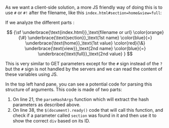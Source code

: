 As we want a client-side solution, a more JS friendly way of doing this is to use `#` or `#!` after the filename, like this `index.html#section=home&view=full`:

If we analyze the different parts :

$$
{\sf
\underbrace{\text{index.html}}_\text{filename or url}
\color{orange}{\#}
\underbrace{\text{section}}_\text{1st name}
\color{blue}{=} 
\underbrace{\text{home}}_\text{1st value}
\color{red}{\&} 
\underbrace{\text{view}}_\text{2nd name}
\color{blue}{=} 
\underbrace{\text{full}}_\text{2nd value}
}
$$

This is very similar to GET parameters except for the `#` sign instead of the `?` but the `#` sign is not handled by the servers and we can read the content of these variables using JS. 

In the top left hand pane, you can see a potential code for parsing this structure of arguments. This code is made of two parts:
1. On line 21, the `parseHashArgs` function which will extract the hash parameters as described above.
1. On line 38, the `$(document).ready()` code that will call this function, and check if a parameter called `section` was found in it and then use it to show the correct `div` based on its ID.

